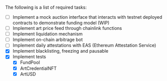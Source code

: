 The following is a list of required tasks:
- [ ] Implement a mock auction interface that interacts with testnet deployed contracts to demonstrate funding model (WIP)
- [ ] Implement art price feed through chainlink functions
- [ ] Implement liquidation mechanism
- [ ] Implement on-chain arbitrage bot
- [ ] Implement daily attestations with EAS (Ethereum Attestation Service)
- [x] Implement blacklisting, freezing and pausable
- [x] Implement tests
    - [x] FundPool
    - [x] ArtCredentialNFT
    - [x] ArtUSD